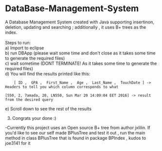# DataBase-Management-System

A Database Management System created with Java supporting insertinon, deletion, updating and searching ; additionally , it uses B+ trees as the index. </br>
</br>
 Steps to run:</br>
  a) Import to eclipse</br>
  b) run DBApp (please wait some time and don't close as it takes some time to generate the required files)  </br>
  c) wait sometime (DONT TERMINATE! As it takes some time to generate the required files) </br>
  d) You will find the results printed like this:</br>
  
    	[ ID ,  GPA ,  First_Name ,  Age ,  Last_Name ,  TouchDate ] -> Headers to tell you which column corresponds to what

	[550, 2, 7amada, 20, LN550, Sun Mar 20 14:09:04 EET 2016] -> result from the desired query
  e) Scroll down to see the rest of the results </br>

3) Congrats your done :) </br>

-Currently this project uses an Open source B+ tree from author jxlilin. If you'd like to see our self made BPlusTree and test it out , run the main method in class BPlusTree that is found in package BPIndex , kudos to joe3141 for it </br>
